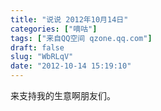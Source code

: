 ```yaml
---
title: "说说 2012年10月14日"
categories: ["嘀咕"]
tags: ["来自QQ空间 qzone.qq.com"]
draft: false
slug: "WbRLqV"
date: "2012-10-14 15:19:10"
---
```


来支持我的生意啊朋友们。
